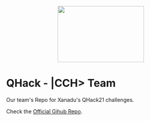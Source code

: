 <p align="center">
  <img width="230" height="150" src="https://github.com/Inigoliz/QHack21_CCH/blob/main/img/logo.png">
</p>

# QHack - |CCH> Team

Our team's Repo for Xanadu's QHack21 challenges.

Check the [Official Gihub Repo](https://github.com/XanaduAI/QHACK).
